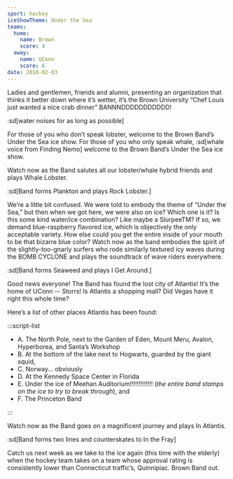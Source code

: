 ```yaml
---
sport: hockey
iceShowTheme: Under the Sea
teams:
  home:
    name: Brown
    score: 4
  away:
    name: UConn
    score: 6
date: 2018-02-03
---
```


Ladies and gentlemen, friends and alumni, presenting an organization that thinks it better down where it’s wetter, it’s the Brown University “Chef Louis just wanted a nice crab dinner” BANNNDDDDDDDDDDD!

:sd[water noises for as long as possible]

For those of you who don’t speak lobster, welcome to the Brown Band’s Under the Sea ice show. For those of you who only speak whale, :sd[whale voice from Finding Nemo] welcome to the Brown Band’s Under the Sea ice show.

Watch now as the Band salutes all our lobster/whale hybrid friends and plays Whale Lobster.

:sd[Band forms Plankton and plays Rock Lobster.]

We’re a little bit confused. We were told to embody the theme of “Under the Sea,” but then when we got here, we were also on ice? Which one is it? Is this some kind water/ice combination? Like maybe a SlurpeeTM? If so, we demand blue-raspberry flavored ice, which is objectively the only acceptable variety. How else could you get the entire inside of your mouth to be that bizarre blue color? Watch now as the band embodies the spirit of the slightly-too-gnarly surfers who rode similarly textured icy waves during the BOMB CYCLONE and plays the soundtrack of wave riders everywhere.

:sd[Band forms Seaweed and plays I Get Around.]

Good news everyone! The Band has found the lost city of Atlantis! It’s the home of UConn -- Storrs! Is Atlantis a shopping mall? Did Vegas have it right this whole time?

Here’s a list of other places Atlantis has been found:

:::script-list

- A. The North Pole, next to the Garden of Eden, Mount Meru, Avalon, Hyperborea, and Santa’s Workshop
- B. At the bottom of the lake next to Hogwarts, guarded by the giant squid,
- C. Norway... obviously
- D. At the Kennedy Space Center in Florida
- E. Under the ice of Meehan Auditorium!!!!!!!!!!!!! (_the entire band stamps on the ice to try to break through_), and
- F. The Princeton Band

:::

Watch now as the Band goes on a magnificent journey and plays In Atlantis.

:sd[Band forms two lines and counterskates to In the Fray]

Catch us next week as we take to the ice again (this time with the elderly) when the hockey team takes on a team whose approval rating is consistently lower than Connecticut traffic’s, Quinnipiac. Brown Band out.
